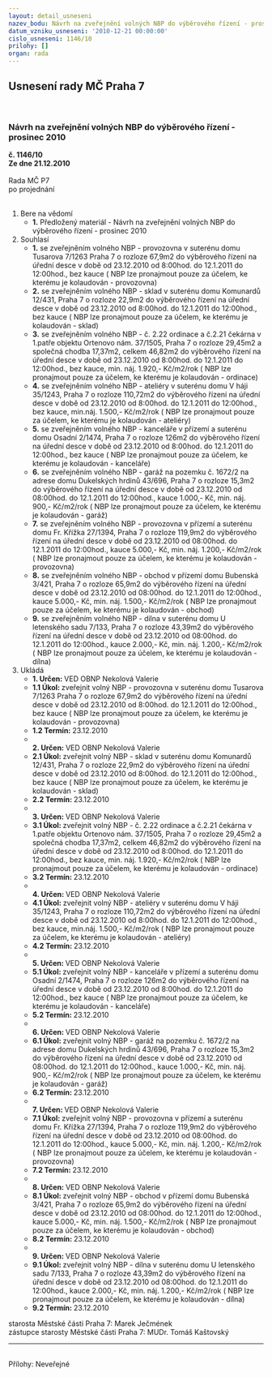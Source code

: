 ```yaml
---
layout: detail_usneseni
nazev_bodu: Návrh na zveřejnění volných NBP do výběrového řízení - prosinec 2010
datum_vzniku_usneseni: '2010-12-21 00:00:00'
cislo_usneseni: 1146/10
prilohy: []
organ: rada
---
```

<div id="ucUsn_pList" class="usn">
	<span><h2>Usnesení rady MČ Praha 7 </h2>
<br></span><div class="standBody">
<span><h3>Návrh na zveřejnění volných NBP do výběrového řízení - prosinec 2010</h3></span><div class="center">
		<strong>č. 1146/10</strong><br>
	</div>
<div class="center">
		<strong>Ze dne 21.12.2010</strong><br><br>
	</div>Rada MČ P7<br> po projednání<br><br><ol>
<li>Bere na vědomí<ul><li>
<strong>1.</strong> Předložený materiál - Návrh na zveřejnění volných NBP do výběrového řízení - prosinec 2010</li></ul>
</li>
<li>Souhlasí<ul>
<li>
<strong>1.</strong> se zveřejněním volného NBP - provozovna v suterénu domu Tusarova 7/1263 Praha 7 o rozloze 67,9m2 do výběrového řízení na úřední desce v době od 23.12.2010 od 8:00hod. do 12.1.2011 do 12:00hod., bez  kauce ( NBP lze pronajmout pouze za účelem, ke kterému je kolaudován - provozovna)</li>
<li>
<strong>2.</strong> se zveřejněním volného NBP - sklad v suterénu domu Komunardů 12/431, Praha 7 o rozloze 22,9m2 do výběrového řízení na úřední desce v době od 23.12.2010 od 8:00hod. do 12.1.2011 do 12:00hod., bez kauce ( NBP lze pronajmout pouze za účelem, ke kterému je kolaudován - sklad)</li>
<li>
<strong>3.</strong> se zveřejněním volného NBP - č. 2.22 ordinace a č.2.21 čekárna v 1.patře objektu Ortenovo nám. 37/1505, Praha 7 o rozloze 29,45m2 a společná chodba 17,37m2,  celkem 46,82m2 do výběrového řízení na úřední desce v době od 23.12.2010 od 8:00hod. do 12.1.2011 do 12:00hod., bez kauce, min. náj. 1.920,- Kč/m2/rok          ( NBP lze pronajmout pouze za účelem, ke kterému je kolaudován - ordinace)</li>
<li>
<strong>4.</strong> se zveřejněním volného NBP - ateliéry v suterénu domu V háji 35/1243, Praha 7 o rozloze 110,72m2 do výběrového řízení na úřední desce v době od 23.12.2010 od 8:00hod. do 12.1.2011 do 12:00hod., bez kauce, min.náj. 1.500,- Kč/m2/rok          ( NBP lze pronajmout pouze za účelem, ke kterému je kolaudován - ateliéry)</li>
<li>
<strong>5.</strong> se zveřejněním volného NBP - kanceláře v přízemí a suterénu domu Osadní 2/1474, Praha 7  o rozloze 126m2 do výběrového řízení na úřední desce v době od 23.12.2010 od 8:00hod. do 12.1.2011 do 12:00hod., bez kauce ( NBP lze pronajmout pouze za účelem, ke kterému je kolaudován - kanceláře)</li>
<li>
<strong>6.</strong> se zveřejněním volného NBP - garáž na pozemku č. 1672/2 na adrese domu Dukelských hrdinů 43/696, Praha 7 o rozloze 15,3m2 do výběrového řízení na úřední desce v době od 23.12.2010 od 08:00hod. do 12.1.2011 do 12:00hod., kauce 1.000,- Kč, min. náj. 900,- Kč/m2/rok ( NBP lze pronajmout pouze za účelem, ke kterému je kolaudován - garáž)</li>
<li>
<strong>7.</strong> se zveřejněním volného NBP - provozovna v přízemí a suterénu domu Fr. Křížka 27/1394, Praha 7 o rozloze 119,9m2 do výběrového řízení na úřední desce v době od 23.12.2010 od 08:00hod. do 12.1.2011 do 12:00hod., kauce 5.000,- Kč,       min. náj. 1.200,- Kč/m2/rok ( NBP lze pronajmout pouze za účelem, ke kterému je kolaudován - provozovna)</li>
<li>
<strong>8.</strong> se zveřejněním volného NBP - obchod v přízemí domu Bubenská 3/421, Praha 7 o rozloze 65,9m2 do výběrového řízení na úřední desce v době od 23.12.2010 od 08:00hod. do 12.1.2011 do 12:00hod., kauce 5.000,- Kč, min. náj. 1.500,- Kč/m2/rok ( NBP lze pronajmout pouze za účelem, ke kterému je kolaudován - obchod)</li>
<li>
<strong>9.</strong> se zveřejněním volného NBP - dílna v suterénu domu U letenského sadu 7/133, Praha 7 o rozloze 43,39m2 do výběrového řízení na úřední desce v době od 23.12.2010 od 08:00hod. do 12.1.2011 do 12:00hod.,  kauce 2.000,- Kč,          min. náj. 1.200,- Kč/m2/rok ( NBP lze pronajmout pouze za účelem, ke kterému je kolaudován - dílna)</li>
</ul>
</li>
<li>Ukládá<ul>
<li>
<strong>1. Určen: </strong>VED OBNP Nekolová Valerie</li>
<li>
<strong>1.1 Úkol: </strong>zveřejnit volný NBP - provozovna v suterénu domu Tusarova 7/1263 Praha 7 o rozloze 67,9m2 do výběrového řízení na úřední desce v době od 23.12.2010 od 8:00hod. do 12.1.2011 do 12:00hod., bez  kauce ( NBP lze pronajmout pouze za účelem, ke kterému je kolaudován - provozovna)</li>
<li>
<strong>1.2 Termín: </strong>23.12.2010</li>
<li>
<strong><br>2. Určen: </strong>VED OBNP Nekolová Valerie</li>
<li>
<strong>2.1 Úkol: </strong>zveřejnit volný NBP -  sklad v suterénu domu Komunardů 12/431, Praha 7 o rozloze 22,9m2 do výběrového řízení na úřední desce v době od 23.12.2010 od 8:00hod. do 12.1.2011 do 12:00hod., bez kauce ( NBP lze pronajmout pouze za účelem, ke kterému je kolaudován - sklad)</li>
<li>
<strong>2.2 Termín: </strong>23.12.2010</li>
<li>
<strong><br>3. Určen: </strong>VED OBNP Nekolová Valerie</li>
<li>
<strong>3.1 Úkol: </strong>zveřejnit volný NBP - č. 2.22 ordinace a č.2.21 čekárna v 1.patře objektu Ortenovo nám. 37/1505, Praha 7 o rozloze 29,45m2 a společná chodba 17,37m2,  celkem 46,82m2 do výběrového řízení na úřední desce v době od 23.12.2010 od 8:00hod. do 12.1.2011 do 12:00hod., bez kauce,               min. náj. 1.920,- Kč/m2/rok ( NBP lze pronajmout pouze za účelem, ke kterému je kolaudován - ordinace) </li>
<li>
<strong>3.2 Termín: </strong>23.12.2010</li>
<li>
<strong><br>4. Určen: </strong>VED OBNP Nekolová Valerie</li>
<li>
<strong>4.1 Úkol: </strong>zveřejnit volný NBP - ateliéry v suterénu domu V háji 35/1243, Praha 7 o rozloze 110,72m2 do výběrového řízení na úřední desce v době od 23.12.2010 od 8:00hod. do 12.1.2011 do 12:00hod., bez kauce,          min.náj. 1.500,- Kč/m2/rok ( NBP lze pronajmout pouze za účelem, ke kterému je kolaudován - ateliéry)</li>
<li>
<strong>4.2 Termín: </strong>23.12.2010</li>
<li>
<strong><br>5. Určen: </strong>VED OBNP Nekolová Valerie</li>
<li>
<strong>5.1 Úkol: </strong>zveřejnit volný NBP  - kanceláře v přízemí a suterénu domu Osadní 2/1474, Praha 7  o rozloze 126m2 do výběrového řízení na úřední desce v době od 23.12.2010 od 8:00hod. do 12.1.2011 do 12:00hod., bez kauce ( NBP lze pronajmout pouze za účelem, ke kterému je kolaudován - kanceláře)</li>
<li>
<strong>5.2 Termín: </strong>23.12.2010</li>
<li>
<strong><br>6. Určen: </strong>VED OBNP Nekolová Valerie</li>
<li>
<strong>6.1 Úkol: </strong>zveřejnit volný NBP - garáž na pozemku č. 1672/2 na adrese domu Dukelských hrdinů 43/696, Praha 7 o rozloze 15,3m2 do výběrového řízení na úřední desce v době od 23.12.2010 od 08:00hod. do 12.1.2011 do 12:00hod., kauce 1.000,- Kč, min. náj. 900,- Kč/m2/rok ( NBP lze pronajmout pouze za účelem, ke kterému je kolaudován - garáž)</li>
<li>
<strong>6.2 Termín: </strong>23.12.2010</li>
<li>
<strong><br>7. Určen: </strong>VED OBNP Nekolová Valerie</li>
<li>
<strong>7.1 Úkol: </strong>zveřejnit volný NBP - provozovna v přízemí a suterénu domu Fr. Křížka 27/1394, Praha 7 o rozloze 119,9m2 do výběrového řízení na úřední desce v době od 23.12.2010 od 08:00hod. do 12.1.2011 do 12:00hod.,               kauce 5.000,- Kč, min. náj. 1.200,- Kč/m2/rok ( NBP lze pronajmout pouze za účelem, ke kterému je kolaudován - provozovna) </li>
<li>
<strong>7.2 Termín: </strong>23.12.2010</li>
<li>
<strong><br>8. Určen: </strong>VED OBNP Nekolová Valerie</li>
<li>
<strong>8.1 Úkol: </strong>zveřejnit volný NBP - obchod v přízemí domu Bubenská 3/421, Praha 7 o rozloze 65,9m2 do výběrového řízení na úřední desce v době od 23.12.2010 od 08:00hod. do 12.1.2011 do 12:00hod.,  kauce 5.000,- Kč, min. náj. 1.500,- Kč/m2/rok ( NBP lze pronajmout pouze za účelem, ke kterému je kolaudován - obchod) </li>
<li>
<strong>8.2 Termín: </strong>23.12.2010</li>
<li>
<strong><br>9. Určen: </strong>VED OBNP Nekolová Valerie</li>
<li>
<strong>9.1 Úkol: </strong>zveřejnit volný NBP - dílna v suterénu domu U letenského sadu 7/133,   Praha 7 o rozloze 43,39m2 do výběrového řízení na úřední desce v době od 23.12.2010 od 08:00hod. do 12.1.2011 do 12:00hod.,  kauce 2.000,- Kč, min. náj. 1.200,- Kč/m2/rok ( NBP lze pronajmout pouze za účelem, ke kterému je kolaudován - dílna) </li>
<li>
<strong>9.2 Termín: </strong>23.12.2010</li>
</ul>
</li>
</ol>starosta Městské části Praha 7: Marek Ječmének<br>zástupce starosty Městské části Praha 7: MUDr. Tomáš Kaštovský <hr>
<br>Přílohy: Neveřejné</div>
</div>